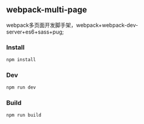## webpack-multi-page

webpack多页面开发脚手架，webpack+webpack-dev-server+es6+sass+pug;

### Install
```bash
npm install 
```
### Dev
```bash
npm run dev
```
### Build
```bash
npm run build
```